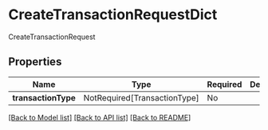 # CreateTransactionRequestDict

CreateTransactionRequest

## Properties
| Name | Type | Required | Description |
| ------------ | ------------- | ------------- | ------------- |
**transactionType** | NotRequired[TransactionType] | No |  |


[[Back to Model list]](../../../README.md#models-v1-link) [[Back to API list]](../../README.md#documentation-for-api-endpoints) [[Back to README]](../../README.md)
